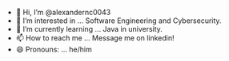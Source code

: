 - 👋 Hi, I’m @alexandernc0043
- 👀 I’m interested in ... Software Engineering and Cybersecurity.
- 🌱 I’m currently learning ... Java in university.
- 📫 How to reach me ... Message me on linkedin!
- 😄 Pronouns: ... he/him

<!---
alexandernc0043/alexandernc0043 is a ✨ special ✨ repository because its `README.md` (this file) appears on your GitHub profile.
You can click the Preview link to take a look at your changes.
--->

